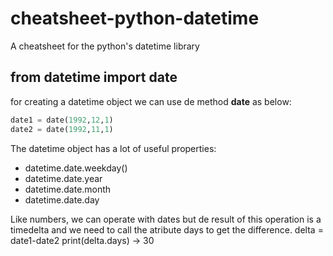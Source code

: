 # cheatsheet-python-datetime
A cheatsheet for the python's datetime library


## from datetime import date
for creating a datetime object we can use de method **date** as below:
```python
date1 = date(1992,12,1)
date2 = date(1992,11,1)
```

The datetime object has a lot of useful properties:
* datetime.date.weekday()
* datetime.date.year
* datetime.date.month
* datetime.date.day

Like numbers, we can operate with dates but de result of this operation is a timedelta and we need to call the atribute days to get the difference.
delta = date1-date2
print(delta.days) -> 30

